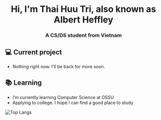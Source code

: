 <h1 align="center">Hi, I'm Thai Huu Tri, also known as Albert Heffley</h1>
<h3 align="center">A CS/DS student from Vietnam</h3>

## 💻 Current project
- Nothing right now. I'll be back for more soon.

## 📚 Learning
- I’m currently learning Computer Science at OSSU
- Applying to college. I hope I can find a good place to study

![Top Langs](https://github-readme-stats.vercel.app/api/top-langs/?username=thaitri2005&layout=compact)

